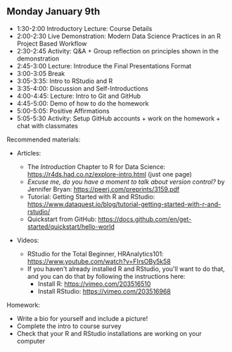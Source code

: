 ## Monday January 9th

   * 1:30-2:00 Introductory Lecture: Course Details
   * 2:00-2:30 Live Demonstration: Modern Data Science Practices in an R Project Based Workflow
   * 2:30-2:45 Activity: Q&A + Group reflection on principles shown in the demonstration
   * 2:45-3:00 Lecture: Introduce the Final Presentations Format
   * 3:00-3:05 Break 
   * 3:05-3:35: Intro to RStudio and R
   * 3:35-4:00: Discussion and Self-Introductions
   * 4:00-4:45: Lecture: Intro to Git and GitHub
   * 4:45-5:00: Demo of how to do the homework
   * 5:00-5:05: Positive Affirmations
   * 5:05-5:30 Activity: Setup GitHub accounts + work
   on the homework + chat with classmates
 
Recommended materials: 

  * Articles: 
     - The *Introduction* Chapter to R for Data Science: <https://r4ds.had.co.nz/explore-intro.html> (just one page)
     - *Excuse me, do you have a moment to talk about version control?* by Jennifer Bryan: <https://peerj.com/preprints/3159.pdf>
     - Tutorial: Getting Started with R and RStudio: <https://www.dataquest.io/blog/tutorial-getting-started-with-r-and-rstudio/>
     - Quickstart from GitHub: <https://docs.github.com/en/get-started/quickstart/hello-world>
     
   * Videos:
      -  RStudio for the Total Beginner, HRAnalytics101: <https://www.youtube.com/watch?v=FIrsOBy5k58> 
      - If you haven't already installed R and RStudio, you'll want to do that, 
      and you can do that by following the instructions here: 
         - Install R: <https://vimeo.com/203516510>
         - Install RStudio: <https://vimeo.com/203516968>
  
Homework: 

  - Write a bio for yourself and include a picture!
  - Complete the intro to course survey
  - Check that your R and RStudio installations are working on your computer
  